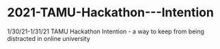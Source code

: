 # 2021-TAMU-Hackathon---Intention
1/30/21-1/31/21 TAMU Hackathon
Intention - a way to keep from being distracted in online university
